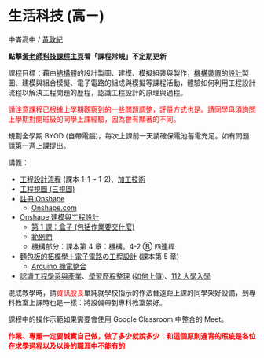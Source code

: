 # 生活科技 (高ㄧ) 

中崙高中 / [黃敦紀](https://hackmd.io/@nandemoi/SyqndIE7t)  

**點擊[黃老師科技課程主頁](https://nandemoi.github.io/zl111/index.html)看「課程常規」不定期更新**

課程目標：藉由[結構體](https://app.box.com/s/1j9cpurlypobduekp2rlqwtvm5ce8f8o)的設計製圖、建模、模擬組裝與製作，[機構裝置](https://www.flickr.com/photos/196543042@N06/)的[設計](https://cad.onshape.com/documents/29f77d1e61ff89edff076753/w/cc07af9851e10e5ea7058369/e/1ab1c3e089a868ce1feca1e6?renderMode=0&uiState=630147d0a366dc0353a959e4)製圖、建模與組合模擬、電子電路的組成與模擬等課程活動，體驗如何利用工程設計流程以解決工程問題的歷程，認識工程設計的原理與過程。

<span style="color:red">請注意課程已根據上學期觀察到的一些問題調整，評量方式也是。請同學毋須詢問上學期對開班級的同學上課經驗，因為會有顯著的不同。</span>

<!--[上課地點](https://nandemoi.github.io/zl111/schedule.pdf)，-->

規劃全學期 BYOD (自帶電腦)，每次上課前一天請確保電池蓄電充足。如有問題請第一週上課提出。  
  
講義：  
* [工程設計流程](https://nandemoi.github.io/zl111/flow.pdf) (課本 1-1 ~ 1-2)、[加工技術](https://nandemoi.github.io/zl111/processing.pdf)  
* [工程視圖 (三視圖)](https://nandemoi.github.io/zl111/EngrDrawing.pdf)  
* [註冊 Onshape](https://nandemoi.github.io/zl111/Onshape_Reg.pdf)  
  * [Onshape.com](https://www.onshape.com/en/)  
* [Onshape 建模與工程設計](https://hackmd.io/@nandemoi/ByjSvP0Es)  
  * [第 1 課：盒子 (包括作業要交什麼)](https://nandemoi.github.io/zl111/Onshape1.pdf)  
  * [範例們](https://app.box.com/s/1j9cpurlypobduekp2rlqwtvm5ce8f8o)  
  * 機構部分：課本第 4 章：機構。4-2 Ⓑ 四連桿  
* [麵包板的拓樸學＋電子電路の工程設計](https://nandemoi.github.io/zl111/BB.pdf) (課本第 5 章)  
  * [Arduino 機電整合](https://nandemoi.github.io/zl111/Arduino.pdf)
* [認識工程學系與產業](https://nandemoi.github.io/zl111/engrs.html)、[學習歷程整理](https://nandemoi.github.io/zl111/cv_prep.pdf) ([如何上傳](https://docs.google.com/presentation/d/1aMvKKsgO2DZWiTfOpt0caiETmFdhGXN1x3cZg6d-ydc/edit#slide=id.p))、[112 大學入學](https://www.cac.edu.tw/cacportal/index.php)  

混成教學時，請<span style="color:red">資訊股長</span>單純就學校指示的作法替遠距上課的同學架好設備，到專科教室上課時也是一樣：將設備帶到專科教室架好。  

課程中的操作示範如果需要會使用 Google Classroom 中整合的 Meet。  

<b><span style="color:red">
作業、專題一定要誠實自己做，做了多少就說多少：和這個原則違背的瑕疵是各位在求學過程以及以後的職涯中不能有的
</span></b>
